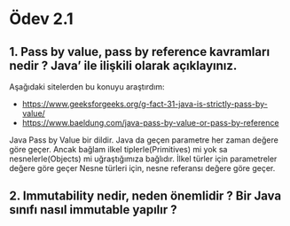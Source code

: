 # Ödev 2.1 

## 1. Pass by value, pass by reference kavramları nedir ? Java’ ile ilişkili olarak açıklayınız.

Aşağıdaki sitelerden bu konuyu araştırdım:
- https://www.geeksforgeeks.org/g-fact-31-java-is-strictly-pass-by-value/
- https://www.baeldung.com/java-pass-by-value-or-pass-by-reference

Java Pass by Value bir dildir. Java da geçen parametre her zaman değere göre geçer. Ancak bağlam ilkel tiplerle(Primitives) mi yok sa nesnelerle(Objects) mi uğraştığımıza bağlıdır. İlkel türler için parametreler değere göre geçer Nesne türleri için, nesne referansı değere göre geçer.

## 2. Immutability nedir, neden önemlidir ? Bir Java sınıfı nasıl immutable yapılır ?

